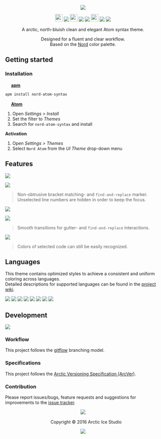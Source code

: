 <p align="center"><img src="https://cdn.rawgit.com/arcticicestudio/nord-atom-syntax/develop/assets/nord-atom-syntax-banner.svg"/></p>

<p align="center"><img src="https://cdn.travis-ci.org/images/favicon-c566132d45ab1a9bcae64d8d90e4378a.svg" width=24 height=24/> <a href="https://travis-ci.org/arcticicestudio/nord-atom-syntax"><img src="https://img.shields.io/travis/arcticicestudio/nord-atom-syntax/develop.svg"/></a> <img src="https://assets-cdn.github.com/favicon.ico" width=24 height=24/> <a href="https://github.com/arcticicestudio/nord-atom-syntax/releases/latest"><img src="https://img.shields.io/github/release/arcticicestudio/nord-atom-syntax.svg"/></a> <a href="https://github.com/arcticicestudio/nord/releases/tag/v0.1.0"><img src="https://img.shields.io/badge/Nord-v0.1.0-blue.svg"/></a> <img src="https://atom.io/favicon.ico" width=24 height=24/> <a href="https://atom.io/themes/nord-atom-syntax"><img src="https://img.shields.io/apm/v/nord-atom-syntax.svg"/></a> <a href="https://atom.io/themes/nord-atom-syntax"><img src="https://img.shields.io/apm/dm/nord-atom-syntax.svg"/></a></p>

<p align="center">A arctic, north-bluish clean and elegant Atom syntax theme.</p>

<p align="center">Designed for a fluent and clear workflow.<br>
Based on the <a href="https://github.com/arcticicestudio/nord">Nord</a> color palette.</p>

## Getting started
### Installation
**<img src="https://atom.io/favicon.ico" width=16 height=16/> [apm](https://github.com/atom/apm)**  
```shell
apm install nord-atom-syntax
```

**<img src="https://atom.io/favicon.ico" width=16 height=16/> [Atom](https://atom.io)**  
  1. Open *Settings > Install*
  2. Set the filter to *Themes*
  3. Search for `nord-atom-syntax` and install

**Activation**
  1. Open *Settings > Themes*
  2. Select `Nord Atom` from the *UI Theme* drop-down menu

## Features
![][scrot-feature-bracketmarker]

![][scrot-feature-findandreplace]
> Non-obtrusive bracket matching- and `find-and-replace` marker.  
Unselected line numbers are hidden in order to keep the focus.

![][scrcast-feature-smoothtransition]

![][scrcast-feature-findandreplace]
> Smooth transitions for gutter- and `find-and-replace` interactions.

![][scrcast-feature-selection]
> Colors of selected code can still be easily recognized.

## Languages
This theme contains optimized styles to achieve a consistent and uniform coloring across languages.  
Detailed descriptions for supported languages can be found in the [project wiki](https://github.com/arcticicestudio/nord-atom-syntax/wiki/Optimized-Language-Styles).

![][scrot-lang-c]
![][scrot-lang-java]
![][scrot-lang-javascript]
![][scrot-lang-json]
![][scrot-lang-markdown]
![][scrot-lang-php]
![][scrot-lang-python]
![][scrot-lang-ruby]

## Development
[![](https://img.shields.io/badge/Changelog-v0.0.0-blue.svg)](https://github.com/arcticicestudio/nord-atom-syntax/blob/v0.0.0/CHANGELOG.md)

### Workflow
This project follows the [gitflow](http://nvie.com/posts/a-successful-git-branching-model) branching model.

### Specifications
This project follows the [Arctic Versioning Specification (ArcVer)](https://github.com/arcticicestudio/arcver).

### Contribution
Please report issues/bugs, feature requests and suggestions for improvements to the [issue tracker](https://github.com/arcticicestudio/nord-atom-syntax/issues).

<p align="center"><img src="https://cdn.rawgit.com/arcticicestudio/nord/develop/src/assets/banner-footer-mountains.svg" /></p>

<p align="center"> <img src="http://arcticicestudio.com/favicon.ico" width=16 height=16/> Copyright &copy; 2016 Arctic Ice Studio</p>

<p align="center"><a href="https://github.com/arcticicestudio/nord-atom-syntax/blob/develop/LICENSE.md"><img src="https://img.shields.io/badge/License-MIT-blue.svg"/></a></p>

[scrcast-feature-findandreplace]: https://github.com/arcticicestudio/nord-atom-syntax/blob/develop/assets/scrcast-feature-findandreplace.gif
[scrcast-feature-selection]: https://github.com/arcticicestudio/nord-atom-syntax/blob/develop/assets/scrcast-feature-selection.gif
[scrcast-feature-smoothtransition]: https://github.com/arcticicestudio/nord-atom-syntax/blob/develop/assets/scrcast-feature-smoothtransition.gif
[scrot-feature-bracketmarker]: https://github.com/arcticicestudio/nord-atom-syntax/blob/develop/assets/scrot-feature-bracketmarker.png
[scrot-feature-findandreplace]: https://github.com/arcticicestudio/nord-atom-syntax/blob/develop/assets/scrot-feature-findandreplace.png
[scrot-lang-c]: https://github.com/arcticicestudio/nord-atom-syntax/blob/develop/assets/scrot-lang-c.png
[scrot-lang-java]: https://github.com/arcticicestudio/nord-atom-syntax/blob/develop/assets/scrot-lang-java.png
[scrot-lang-javascript]: https://github.com/arcticicestudio/nord-atom-syntax/blob/develop/assets/scrot-lang-javascript.png
[scrot-lang-json]: https://github.com/arcticicestudio/nord-atom-syntax/blob/develop/assets/scrot-lang-json.png
[scrot-lang-markdown]: https://github.com/arcticicestudio/nord-atom-syntax/blob/develop/assets/scrot-lang-markdown.png
[scrot-lang-php]: https://github.com/arcticicestudio/nord-atom-syntax/blob/develop/assets/scrot-lang-php.png
[scrot-lang-python]: https://github.com/arcticicestudio/nord-atom-syntax/blob/develop/assets/scrot-lang-python.png
[scrot-lang-ruby]: https://github.com/arcticicestudio/nord-atom-syntax/blob/develop/assets/scrot-lang-ruby.png
